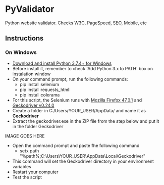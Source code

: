 # PyValidator
Python website validator. Checks W3C, PageSpeed, SEO, Mobile, etc

## Instructions
### On Windows
* [Download and install Python 3.7.4+ for Windows](https://www.python.org/ftp/python/3.7.4/python-3.7.4-amd64.exe)
* Before install it, remember to check 'Add Python 3.x to PATH' box on instalation window
* On your command prompt, run the following commands:
  * pip install selenium
  * pip install requests_html
  * pip install colorama
* For this script, the Selenium runs with [Mozilla Firefox 47.0.1](https://ftp.mozilla.org/pub/firefox/releases/47.0.1/win64/pt-BR/Firefox%20Setup%2047.0.1.exe) and [Geckodriver v0.24.0](https://github.com/mozilla/geckodriver/releases/download/v0.24.0/geckodriver-v0.24.0-win64.zip)
* Create a folder in C:/Users/YOUR_USER/AppData/ and name it as **Geckodriver**
* Extract the geckodriver.exe in the ZIP file from the step below and put it in the folder Geckodriver

IMAGE GOES HERE

* Open the command prompt and paste fhe following command
  * setx path "%path%;C:\Users\YOUR_USER\AppData\Local\Geckodriver"
* This command will set the Geckodriver directory in your environment variables
* Restart your computer
* Test the script
